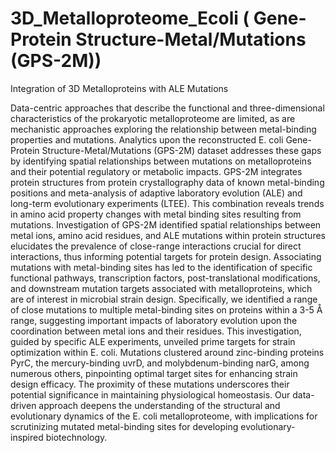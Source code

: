 # 3D_Metalloproteome_Ecoli ( Gene-Protein Structure-Metal/Mutations (GPS-2M))
Integration of 3D Metalloproteins with ALE Mutations

Data-centric approaches that describe the functional and three-dimensional characteristics of the prokaryotic metalloproteome are limited, as are mechanistic approaches exploring the relationship between metal-binding properties and mutations. Analytics upon the reconstructed E. coli Gene-Protein Structure-Metal/Mutations (GPS-2M) dataset addresses these gaps by identifying spatial relationships between mutations on metalloproteins and their potential regulatory or metabolic impacts. GPS-2M integrates protein structures from protein crystallography data of known metal-binding positions and meta-analysis of adaptive laboratory evolution (ALE) and long-term evolutionary experiments (LTEE). This combination reveals trends in amino acid property changes with metal binding sites resulting from mutations. Investigation of GPS-2M identified spatial relationships between metal ions, amino acid residues, and ALE mutations within protein structures elucidates the prevalence of close-range interactions crucial for direct interactions, thus informing potential targets for protein design. Associating mutations with metal-binding sites has led to the identification of specific functional pathways, transcription factors, post-translational modifications, and downstream mutation targets associated with metalloproteins, which are of interest in microbial strain design. Specifically, we identified a range of close mutations to multiple metal-binding sites on proteins within a 3-5 Å range, suggesting important impacts of laboratory evolution upon the coordination between metal ions and their residues. This investigation, guided by specific ALE experiments, unveiled prime targets for strain optimization within E. coli. Mutations clustered around zinc-binding proteins PyrC, the mercury-binding uvrD, and molybdenum-binding narG, among numerous others, pinpointing optimal target sites for enhancing strain design efficacy. The proximity of these mutations underscores their potential significance in maintaining physiological homeostasis. Our data-driven approach deepens the understanding of the structural and evolutionary dynamics of the E. coli metalloproteome, with implications for scrutinizing mutated metal-binding sites for developing evolutionary-inspired biotechnology.
